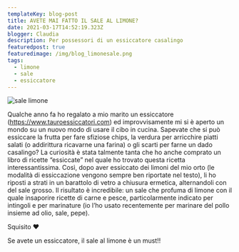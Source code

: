 ```yaml
---
templateKey: blog-post
title: AVETE MAI FATTO IL SALE AL LIMONE?
date: 2021-03-17T14:52:19.323Z
blogger: Claudia
description: Per possessori di un essiccatore casalingo
featuredpost: true
featuredimage: /img/blog_limonesale.png
tags:
  - limone
  - sale
  - essiccatore
---
```

![sale limone](/img/blog_limonesale.png)

Qualche anno fa ho regalato a mio marito un essiccatore (<https://www.tauroessiccatori.com>) ed improvvisamente mi si è aperto un mondo su un nuovo modo di usare il cibo in cucina.  Sapevate che si può essiccare la frutta per fare sfiziose chips, la verdura per arricchire piatti salati (o addirittura ricavarne una farina) o gli scarti per farne un dado casalingo?  La curiosità è stata talmente tanta che ho anche comprato un libro di ricette “essiccate” nel quale ho trovato questa ricetta interessantissima.  Così, dopo aver essiccato dei limoni del mio orto (le modalità di essiccazione vengono sempre ben riportate nel testo), li ho riposti a strati in un barattolo di vetro a chiusura ermetica, alternandoli con del sale grosso.  Il risultato è incredibile: un sale che profuma di limone con il quale insaporire ricette di carne e pesce, particolarmente indicato per intingoli e per marinature (io l’ho usato recentemente per marinare del pollo insieme ad olio, sale, pepe). 

Squisito ❤️

Se avete un essiccatore, il sale al limone è un must!!